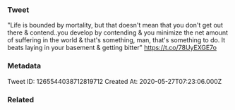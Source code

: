 ### Tweet
"Life is bounded by mortality, but that doesn't mean that you don't get out there &amp; contend..you develop by contending &amp; you minimize the net amount of suffering in the world &amp; that's something, man, that's something to do. It beats laying in your basement &amp; getting bitter" https://t.co/78UyEXGE7o

### Metadata
Tweet ID: 1265544038712819712
Created At: 2020-05-27T07:23:06.000Z

### Related

